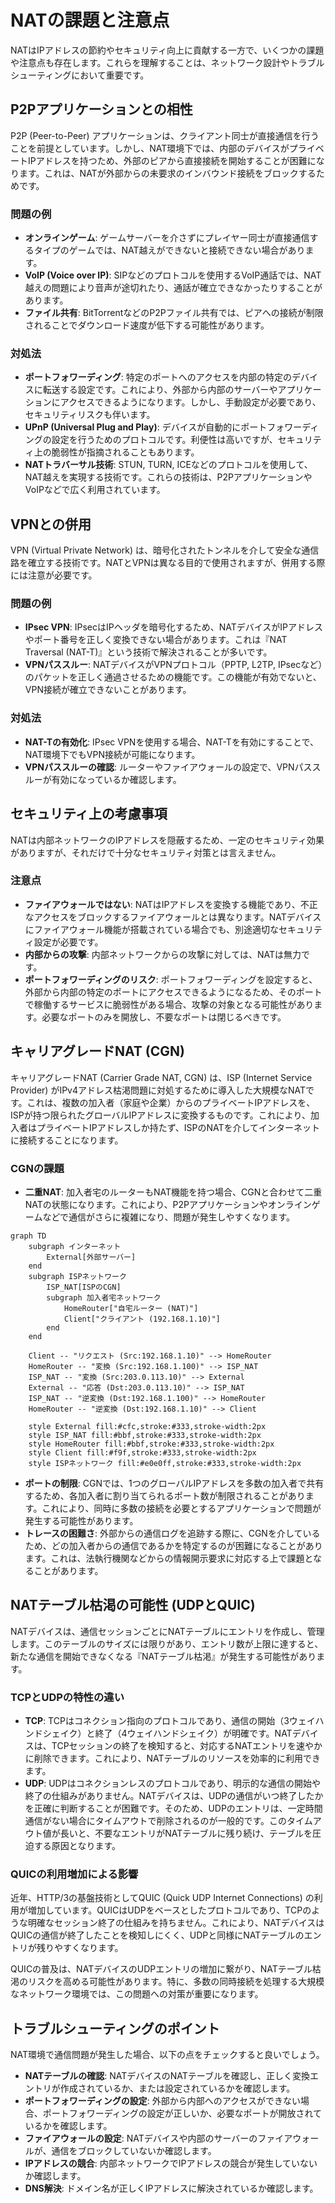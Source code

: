 # NATの課題と注意点

NATはIPアドレスの節約やセキュリティ向上に貢献する一方で、いくつかの課題や注意点も存在します。これらを理解することは、ネットワーク設計やトラブルシューティングにおいて重要です。

## P2Pアプリケーションとの相性

P2P (Peer-to-Peer) アプリケーションは、クライアント同士が直接通信を行うことを前提としています。しかし、NAT環境下では、内部のデバイスがプライベートIPアドレスを持つため、外部のピアから直接接続を開始することが困難になります。これは、NATが外部からの未要求のインバウンド接続をブロックするためです。

### 問題の例

*   **オンラインゲーム**: ゲームサーバーを介さずにプレイヤー同士が直接通信するタイプのゲームでは、NAT越えができないと接続できない場合があります。
*   **VoIP (Voice over IP)**: SIPなどのプロトコルを使用するVoIP通話では、NAT越えの問題により音声が途切れたり、通話が確立できなかったりすることがあります。
*   **ファイル共有**: BitTorrentなどのP2Pファイル共有では、ピアへの接続が制限されることでダウンロード速度が低下する可能性があります。

### 対処法

*   **ポートフォワーディング**: 特定のポートへのアクセスを内部の特定のデバイスに転送する設定です。これにより、外部から内部のサーバーやアプリケーションにアクセスできるようになります。しかし、手動設定が必要であり、セキュリティリスクも伴います。
*   **UPnP (Universal Plug and Play)**: デバイスが自動的にポートフォワーディングの設定を行うためのプロトコルです。利便性は高いですが、セキュリティ上の脆弱性が指摘されることもあります。
*   **NATトラバーサル技術**: STUN, TURN, ICEなどのプロトコルを使用して、NAT越えを実現する技術です。これらの技術は、P2PアプリケーションやVoIPなどで広く利用されています。

## VPNとの併用

VPN (Virtual Private Network) は、暗号化されたトンネルを介して安全な通信路を確立する技術です。NATとVPNは異なる目的で使用されますが、併用する際には注意が必要です。

### 問題の例

*   **IPsec VPN**: IPsecはIPヘッダを暗号化するため、NATデバイスがIPアドレスやポート番号を正しく変換できない場合があります。これは『NAT Traversal (NAT-T)』という技術で解決されることが多いです。
*   **VPNパススルー**: NATデバイスがVPNプロトコル（PPTP, L2TP, IPsecなど）のパケットを正しく通過させるための機能です。この機能が有効でないと、VPN接続が確立できないことがあります。

### 対処法

*   **NAT-Tの有効化**: IPsec VPNを使用する場合、NAT-Tを有効にすることで、NAT環境下でもVPN接続が可能になります。
*   **VPNパススルーの確認**: ルーターやファイアウォールの設定で、VPNパススルーが有効になっているか確認します。

## セキュリティ上の考慮事項

NATは内部ネットワークのIPアドレスを隠蔽するため、一定のセキュリティ効果がありますが、それだけで十分なセキュリティ対策とは言えません。

### 注意点

*   **ファイアウォールではない**: NATはIPアドレスを変換する機能であり、不正なアクセスをブロックするファイアウォールとは異なります。NATデバイスにファイアウォール機能が搭載されている場合でも、別途適切なセキュリティ設定が必要です。
*   **内部からの攻撃**: 内部ネットワークからの攻撃に対しては、NATは無力です。
*   **ポートフォワーディングのリスク**: ポートフォワーディングを設定すると、外部から内部の特定のポートにアクセスできるようになるため、そのポートで稼働するサービスに脆弱性がある場合、攻撃の対象となる可能性があります。必要なポートのみを開放し、不要なポートは閉じるべきです。

## キャリアグレードNAT (CGN)

キャリアグレードNAT (Carrier Grade NAT, CGN) は、ISP (Internet Service Provider) がIPv4アドレス枯渇問題に対処するために導入した大規模なNATです。これは、複数の加入者（家庭や企業）からのプライベートIPアドレスを、ISPが持つ限られたグローバルIPアドレスに変換するものです。これにより、加入者はプライベートIPアドレスしか持たず、ISPのNATを介してインターネットに接続することになります。

### CGNの課題

*   **二重NAT**: 加入者宅のルーターもNAT機能を持つ場合、CGNと合わせて二重NATの状態になります。これにより、P2Pアプリケーションやオンラインゲームなどで通信がさらに複雑になり、問題が発生しやすくなります。

```{mermaid}
graph TD
    subgraph インターネット
        External[外部サーバー]
    end
    subgraph ISPネットワーク
        ISP_NAT[ISPのCGN]
        subgraph 加入者宅ネットワーク
            HomeRouter["自宅ルーター (NAT)"]
            Client["クライアント (192.168.1.10)"]
        end
    end

    Client -- "リクエスト (Src:192.168.1.10)" --> HomeRouter
    HomeRouter -- "変換 (Src:192.168.1.100)" --> ISP_NAT
    ISP_NAT -- "変換 (Src:203.0.113.10)" --> External
    External -- "応答 (Dst:203.0.113.10)" --> ISP_NAT
    ISP_NAT -- "逆変換 (Dst:192.168.1.100)" --> HomeRouter
    HomeRouter -- "逆変換 (Dst:192.168.1.10)" --> Client

    style External fill:#cfc,stroke:#333,stroke-width:2px
    style ISP_NAT fill:#bbf,stroke:#333,stroke-width:2px
    style HomeRouter fill:#bbf,stroke:#333,stroke-width:2px
    style Client fill:#f9f,stroke:#333,stroke-width:2px
    style ISPネットワーク fill:#e0e0ff,stroke:#333,stroke-width:2px
```

*   **ポートの制限**: CGNでは、1つのグローバルIPアドレスを多数の加入者で共有するため、各加入者に割り当てられるポート数が制限されることがあります。これにより、同時に多数の接続を必要とするアプリケーションで問題が発生する可能性があります。
*   **トレースの困難さ**: 外部からの通信ログを追跡する際に、CGNを介しているため、どの加入者からの通信であるかを特定するのが困難になることがあります。これは、法執行機関などからの情報開示要求に対応する上で課題となることがあります。

## NATテーブル枯渇の可能性 (UDPとQUIC)

NATデバイスは、通信セッションごとにNATテーブルにエントリを作成し、管理します。このテーブルのサイズには限りがあり、エントリ数が上限に達すると、新たな通信を開始できなくなる『NATテーブル枯渇』が発生する可能性があります。

### TCPとUDPの特性の違い

*   **TCP**: TCPはコネクション指向のプロトコルであり、通信の開始（3ウェイハンドシェイク）と終了（4ウェイハンドシェイク）が明確です。NATデバイスは、TCPセッションの終了を検知すると、対応するNATエントリを速やかに削除できます。これにより、NATテーブルのリソースを効率的に利用できます。
*   **UDP**: UDPはコネクションレスのプロトコルであり、明示的な通信の開始や終了の仕組みがありません。NATデバイスは、UDPの通信がいつ終了したかを正確に判断することが困難です。そのため、UDPのエントリは、一定時間通信がない場合にタイムアウトで削除されるのが一般的です。このタイムアウト値が長いと、不要なエントリがNATテーブルに残り続け、テーブルを圧迫する原因となります。

### QUICの利用増加による影響

近年、HTTP/3の基盤技術としてQUIC (Quick UDP Internet Connections) の利用が増加しています。QUICはUDPをベースとしたプロトコルであり、TCPのような明確なセッション終了の仕組みを持ちません。これにより、NATデバイスはQUICの通信が終了したことを検知しにくく、UDPと同様にNATテーブルのエントリが残りやすくなります。

QUICの普及は、NATデバイスのUDPエントリの増加に繋がり、NATテーブル枯渇のリスクを高める可能性があります。特に、多数の同時接続を処理する大規模なネットワーク環境では、この問題への対策が重要になります。

## トラブルシューティングのポイント

NAT環境で通信問題が発生した場合、以下の点をチェックすると良いでしょう。

*   **NATテーブルの確認**: NATデバイスのNATテーブルを確認し、正しく変換エントリが作成されているか、または設定されているかを確認します。
*   **ポートフォワーディングの設定**: 外部から内部へのアクセスができない場合、ポートフォワーディングの設定が正しいか、必要なポートが開放されているかを確認します。
*   **ファイアウォールの設定**: NATデバイスや内部のサーバーのファイアウォールが、通信をブロックしていないか確認します。
*   **IPアドレスの競合**: 内部ネットワークでIPアドレスの競合が発生していないか確認します。
*   **DNS解決**: ドメイン名が正しくIPアドレスに解決されているか確認します。

